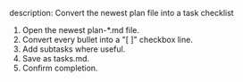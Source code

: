 description: Convert the newest plan file into a task checklist

1. Open the newest plan-*.md file.
2. Convert every bullet into a "[ ]" checkbox line.
3. Add subtasks where useful.
4. Save as tasks.md.
5. Confirm completion.